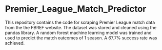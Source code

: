 # Premier_League_Match_Predictor
This repository contains the code for scraping Premier League match data from the the FBREF website. The dataset was stored and cleaned using the pandas library.  A random forest machine learning model was trained and used to predict the match outcomes of 1 season. A 67.7% success rate was achieved. 
